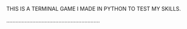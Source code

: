 THIS IS A TERMINAL GAME I MADE IN PYTHON TO TEST MY SKILLS.






.............................................................